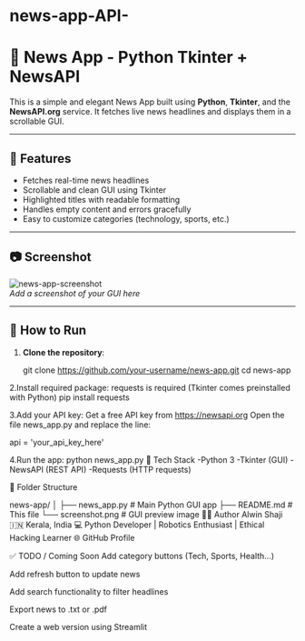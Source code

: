 # news-app-API-
# 📰 News App - Python Tkinter + NewsAPI

This is a simple and elegant News App built using **Python**, **Tkinter**, and the **NewsAPI.org** service. It fetches live news headlines and displays them in a scrollable GUI.

---

## 🔧 Features

- Fetches real-time news headlines
- Scrollable and clean GUI using Tkinter
- Highlighted titles with readable formatting
- Handles empty content and errors gracefully
- Easy to customize categories (technology, sports, etc.)

---

## 📷 Screenshot

![news-app-screenshot](./screenshot.png)  
*Add a screenshot of your GUI here*

---

## 🚀 How to Run

1. **Clone the repository**:
   
   git clone https://github.com/your-username/news-app.git
   cd news-app

2.Install required package:
  requests is required (Tkinter comes preinstalled with Python)
  pip install requests

3.Add your API key:
  Get a free API key from https://newsapi.org
  Open the file news_app.py and replace the line:
    
 api = 'your_api_key_here'

4.Run the app:
  python news_app.py
  🧠 Tech Stack
    -Python 3
    -Tkinter (GUI)
    -NewsAPI (REST API)
    -Requests (HTTP requests)

📂 Folder Structure

  news-app/
  │
  ├── news_app.py          # Main Python GUI app
  ├── README.md            # This file
  └── screenshot.png       # GUI preview image
🙋‍♂️ Author
  Alwin Shaji
  🇮🇳 Kerala, India
  💻 Python Developer | Robotics Enthusiast | Ethical Hacking Learner
  🌐 GitHub Profile


✅ TODO / Coming Soon
   Add category buttons (Tech, Sports, Health...)
  
   Add refresh button to update news
  
   Add search functionality to filter headlines
  
   Export news to .txt or .pdf
  
   Create a web version using Streamlit

